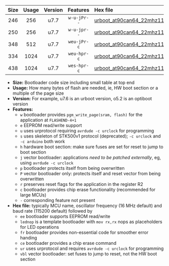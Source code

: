 |Size|Usage|Version|Features|Hex file|
|:-:|:-:|:-:|:-:|:--|
|246|256|u7.7|`w-u-jPr--`|[urboot_at90can64_22mhz1184_460800bps_lednop_ur_vbl.hex](https://raw.githubusercontent.com/stefanrueger/urboot.hex/main/mcus/at90can64/fcpu_22mhz1184/460800_bps/urboot_at90can64_22mhz1184_460800bps_lednop_ur_vbl.hex)|
|250|256|u7.7|`w-u-jpr--`|[urboot_at90can64_22mhz1184_460800bps_lednop_fr_ur_vbl.hex](https://raw.githubusercontent.com/stefanrueger/urboot.hex/main/mcus/at90can64/fcpu_22mhz1184/460800_bps/urboot_at90can64_22mhz1184_460800bps_lednop_fr_ur_vbl.hex)|
|348|512|u7.7|`weu-jPr-c`|[urboot_at90can64_22mhz1184_460800bps_ee_lednop_fr_ce_ur_vbl.hex](https://raw.githubusercontent.com/stefanrueger/urboot.hex/main/mcus/at90can64/fcpu_22mhz1184/460800_bps/urboot_at90can64_22mhz1184_460800bps_ee_lednop_fr_ce_ur_vbl.hex)|
|334|1024|u7.7|`weu-hpr-c`|[urboot_at90can64_22mhz1184_460800bps_ee_lednop_fr_ce_ur.hex](https://raw.githubusercontent.com/stefanrueger/urboot.hex/main/mcus/at90can64/fcpu_22mhz1184/460800_bps/urboot_at90can64_22mhz1184_460800bps_ee_lednop_fr_ce_ur.hex)|
|438|1024|u7.7|`wes-hpr-c`|[urboot_at90can64_22mhz1184_460800bps_ee_lednop_fr_ce.hex](https://raw.githubusercontent.com/stefanrueger/urboot.hex/main/mcus/at90can64/fcpu_22mhz1184/460800_bps/urboot_at90can64_22mhz1184_460800bps_ee_lednop_fr_ce.hex)|

- **Size:** Bootloader code size including small table at top end
- **Usage:** How many bytes of flash are needed, ie, HW boot section or a multiple of the page size
- **Version:** For example, u7.6 is an urboot version, o5.2 is an optiboot version
- **Features:**
  + `w` bootloader provides `pgm_write_page(sram, flash)` for the application at `FLASHEND-4+1`
  + `e` EEPROM read/write support
  + `u` uses urprotocol requiring `avrdude -c urclock` for programming
  + `s` uses skeleton of STK500v1 protocol (deprecated); `-c urclock` and `-c arduino` both work
  + `h` hardware boot section: make sure fuses are set for reset to jump to boot section
  + `j` vector bootloader: applications *need to be patched externally*, eg, using `avrdude -c urclock`
  + `p` bootloader protects itself from being overwritten
  + `P` vector bootloader only: protects itself and reset vector from being overwritten
  + `r` preserves reset flags for the application in the register R2
  + `c` bootloader provides chip erase functionality (recommended for large MCUs)
  + `-` corresponding feature not present
- **Hex file:** typically MCU name, oscillator frequency (16 MHz default) and baud rate (115200 default) followed by
  + `ee` bootloader supports EEPROM read/write
  + `lednop` is a template bootloader with `mov rx,rx` nops as placeholders for LED operations
  + `fr` bootloader provides non-essential code for smoother error handing
  + `ce` bootloader provides a chip erase command
  + `ur` uses urprotocol and requires `avrdude -c urclock` for programming
  + `vbl` vector bootloader: set fuses to jump to reset, not the HW boot section
